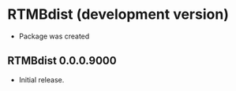 # RTMBdist (development version)

- Package was created

## RTMBdist 0.0.0.9000

- Initial release.
